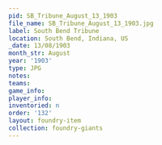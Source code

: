 ```yaml
---
pid: SB_Tribune_August_13_1903
file_name: SB_Tribune_August_13_1903.jpg
label: South Bend Tribune
location: South Bend, Indiana, US
_date: 13/08/1903
month_str: August
year: '1903'
type: JPG
notes: 
teams: 
game_info: 
player_info: 
inventoried: n
order: '132'
layout: foundry-item
collection: foundry-giants
---
```

